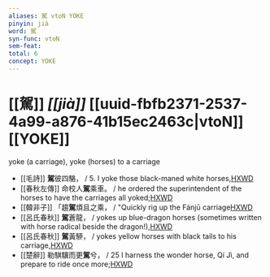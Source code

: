 ```yaml
---
aliases: 駕 vtoN YOKE
pinyin: jià
word: 駕
syn-func: vtoN
sem-feat: 
total: 6
concept: YOKE 
---
```

# [[駕]] *[[jià]]*  [[uuid-fbfb2371-2537-4a99-a876-41b15ec2463c|vtoN]] [[YOKE]]
yoke (a carriage), yoke (horses) to a carriage
 - [[毛詩]] **駕**彼四駱， / 5. I yoke those black-maned white horses,[HXWD](https://hxwd.org/textview.html?location=KR1c0001_tls_016-13a.2)
 - [[春秋左傳]] 命校人**駕**乘車。 / he ordered the superintendent of the horses to have the carriages all yoked;[HXWD](https://hxwd.org/textview.html?location=KR1e0001_tls_012-45a.34)
 - [[韓非子]] 「趨**駕**煩且之乘， / "Quickly rig up the Fánjū carriage[HXWD](https://hxwd.org/textview.html?location=KR3c0005_tls_032-119a.10)
 - [[呂氏春秋]] **駕**蒼龍， / yokes up blue-dragon horses (sometimes written with horse radical beside the dragon!),[HXWD](https://hxwd.org/textview.html?location=KR3j0009_tls_002-2a.23)
 - [[呂氏春秋]] **駕**黃駵， / yokes yellow horses with black tails to his carriage,[HXWD](https://hxwd.org/textview.html?location=KR3j0009_tls_006-9a.16)
 - [[楚辭]] 勒騏驥而更**駕**兮， / 25 I harness the wonder horse, Qí Jì, and prepare to ride once more;[HXWD](https://hxwd.org/textview.html?location=KR4a0001_tls_004-31a.6)
